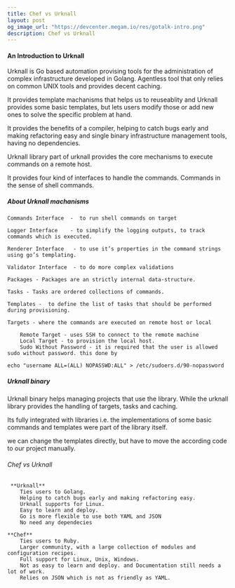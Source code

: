 ```yaml
---
title: Chef vs Urknall
layout: post
og_image_url: "https://devcenter.megam.io/res/gotalk-intro.png"
description: Chef vs Urknall
---
```


#### An Introduction to Urknall

Urknall is Go based automation provising tools for the administration of complex infrastructure developed in Golang. Agentless tool that only relies on common UNIX tools and provides decent caching.

It provides template machanisms that helps us to reuseablity and Urknall provides some basic templates, but lets users modify those or add new ones to solve the specific problem at hand.


It provides the benefits of a compiler, helping to catch bugs early and making refactoring easy and single binary infrastructure management tools, having no dependencies.

Urknall library part of urknall provides the core mechanisms to execute commands on a remote host.

 It provides four kind of interfaces to handle the commands. Commands in the sense of shell commands.

##### About Urknall machanisms

  	Commands Interface  -  to run shell commands on target  

 	Logger Interface    - to simplify the logging outputs, to track commands which is executed.

	Renderer Interface   - to use it’s properties in the command strings using go’s templating.

	Validator Interface  - to do more complex validations

 	Packages - Packages are an strictly internal data-structure.

	Tasks - Tasks are ordered collections of commands.

	Templates -  to define the list of tasks that should be performed during provisioning.

	Targets - where the commands are executed on remote host or local

		Remote Target - uses SSH to connect to the remote machine
		Local Target - to provision the local host.
		Sudo Without Password - it is required that the user is allowed sudo without password. this done by

	echo "username ALL=(ALL) NOPASSWD:ALL" > /etc/sudoers.d/90-nopassword


##### Urknall binary


   Urknall binary helps managing projects that use the library. While the urknall library provides the handling of targets, tasks and caching.

   Its fully integrated with libraries i.e. the implementations of some basic commands and templates were part of the library itself.

   we can change the templates directly, but have to move the according code to our project manually.

###### Chef vs Urknall
     **Urknall**
		Ties users to Golang.
		Helping to catch bugs early and making refactoring easy.
		Urknall supports for Linux.
		Easy to learn and deploy.
		Go is more flexible to use both YAML and JSON
        No need any dependecies

 	**Chef**
		Ties users to Ruby.
		Larger community, with a large collection of modules and configuration recipes.
		Full support for Linux, Unix, Windows.
		Not as easy to learn and deploy. and Documentation still needs a lot of work.
		Relies on JSON which is not as friendly as YAML.
